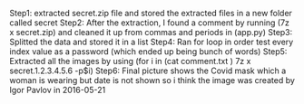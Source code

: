 Step1: extracted secret.zip file and stored the extracted files in a new folder called secret
Step2: After the extraction, I found a comment by running (7z x secret.zip) and cleaned it up from commas and periods in (app.py)
Step3: Splitted the data and stored it in a list
Step4: Ran for loop in order test every index value as a password (which ended up being bunch of words)
Step5: Extracted all the images by using (for i in (cat comment.txt ) 7z x secret.1.2.3.4.5.6 -p$i) 
Step6: Final picture shows the Covid mask which a woman is wearing but date is not shown so i think the image was created by Igor Pavlov in 2016-05-21
